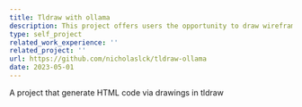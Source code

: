 ```yaml
---
title: Tldraw with ollama
description: This project offers users the opportunity to draw wireframes and generate HTML templates by utilizing LLaVA models. It is an adaptation of the tldraw-make-real project. Rather than relying on the external OpenAI GPT-4 API, this project integrates with ollama, enabling offline inference. This empowers developers to design and test without the need for corporate AI dependencies.
type: self_project
related_work_experience: ''
related_project: ''
url: https://github.com/nicholaslck/tldraw-ollama
date: 2023-05-01
---
```


A project that generate HTML code via drawings in tldraw
